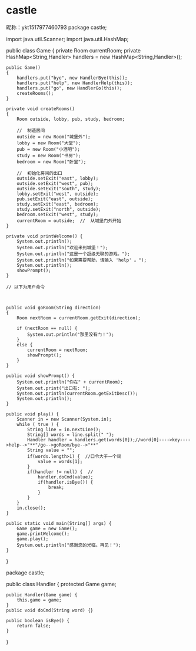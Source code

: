 # castle
昵称：ykt1517977460793
package castle;

import java.util.Scanner;
import java.util.HashMap;

public class Game {
    private Room currentRoom;
    private HashMap<String,Handler> handlers = new HashMap<String,Handler>();
    
    public Game() 
    {
    	handlers.put("bye", new HandlerBye(this));
    	handlers.put("help", new HandlerHelp(this));
    	handlers.put("go", new HandlerGo(this));
        createRooms();
    }

    private void createRooms()
    {
        Room outside, lobby, pub, study, bedroom;
      
        //	制造房间
        outside = new Room("城堡外");
        lobby = new Room("大堂");
        pub = new Room("小酒吧");
        study = new Room("书房");
        bedroom = new Room("卧室");
        
        //	初始化房间的出口
        outside.setExit("east", lobby);
        outside.setExit("west", pub);
        outside.setExit("south", study);
        lobby.setExit("west", outside);
        pub.setExit("east", outside);
        study.setExit("east", bedroom);
        study.setExit("north", outside);
        bedroom.setExit("west", study);
        currentRoom = outside;  //	从城堡门外开始
    }

    private void printWelcome() {
        System.out.println();
        System.out.println("欢迎来到城堡！");
        System.out.println("这是一个超级无聊的游戏。");
        System.out.println("如果需要帮助，请输入 'help' 。");
        System.out.println();
        showPrompt();
    }

    // 以下为用户命令

   

    public void goRoom(String direction) 
    {
        Room nextRoom = currentRoom.getExit(direction);

        if (nextRoom == null) {
            System.out.println("那里没有门！");
        }
        else {
            currentRoom = nextRoom;
            showPrompt();
        }
    }
	
    public void showPrompt() {
    	System.out.println("你在" + currentRoom);
        System.out.print("出口有: ");
        System.out.println(currentRoom.getExitDesc());
        System.out.println();
    }
    
    public void play() {
    	Scanner in = new Scanner(System.in);
    	while ( true ) {
    		String line = in.nextLine();
    		String[] words = line.split(" ");
    		Handler handler = handlers.get(words[0]);//word[0]---->key---->help-->"**"/go-->goRoom/bye-->"**"
    		String value = "";
    		if(words.length>1) {  //口令大于一个词
    			value = words[1]; 
    		}
    		if(handler != null) {  //
    			handler.doCmd(value);
    			if(handler.isBye()) {
    				break;
    			}
    		}
    	}
    	in.close();
    }
    
	public static void main(String[] args) {
		Game game = new Game();
		game.printWelcome();
		game.play();
        System.out.println("感谢您的光临。再见！");
	}

}



package castle;

public class Handler {
	protected Game game;
	
	public Handler(Game game) {
		this.game = game;
	}
	public void doCmd(String word) {}
	
	public boolean isBye() {
		return false;
	}
}
